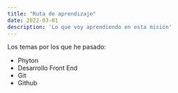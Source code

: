 ```yaml
---
title: "Ruta de aprendizaje"
date: 2022-03-01
description: 'Lo que voy aprendiendo en esta misión'
---
```

Los temas por los que he pasado:
- Phyton
- Desarrollo Front End
- Git
- Github
